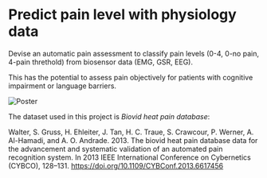 # Predict pain level with physiology data

Devise an automatic pain assessment to classify pain levels (0-4, 0-no pain, 4-pain threthold) from biosensor data (EMG, GSR, EEG). 

This has the potential to assess pain objectively for patients with cognitive impairment or language barriers.

![Poster](https://github.com/weinajin/ml_predict_pain_with_physiology_data/blob/master/CPS_2018_poster.jpg)

The dataset used in this project is *Biovid heat pain database*:

Walter, S. Gruss, H. Ehleiter, J. Tan, H. C. Traue, S. Crawcour, P. Werner, A. Al-Hamadi, and A. O. Andrade. 2013. The biovid heat pain database data for the advancement and systematic validation of an automated pain recognition system. In 2013 IEEE International Conference on Cybernetics (CYBCO), 128–131. https://doi.org/10.1109/CYBConf.2013.6617456

